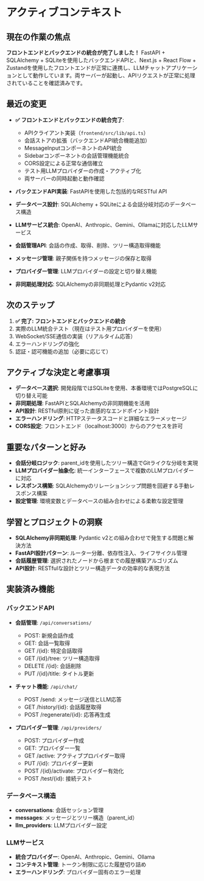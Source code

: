 # アクティブコンテキスト

## 現在の作業の焦点

**フロントエンドとバックエンドの統合が完了しました！** FastAPI + SQLAlchemy + SQLiteを使用したバックエンドAPIと、Next.js + React Flow + Zustandを使用したフロントエンドが正常に連携し、LLMチャットアプリケーションとして動作しています。両サーバーが起動し、APIリクエストが正常に処理されていることを確認済みです。

## 最近の変更

*   **✅ フロントエンドとバックエンドの統合完了**:
    *   APIクライアント実装（`frontend/src/lib/api.ts`）
    *   会話ストアの拡張（バックエンドAPI統合機能追加）
    *   MessageInputコンポーネントのAPI統合
    *   Sidebarコンポーネントの会話管理機能統合
    *   CORS設定による正常な通信確立
    *   テスト用LLMプロバイダーの作成・アクティブ化
    *   両サーバーの同時起動と動作確認

*   **バックエンドAPI実装**: FastAPIを使用した包括的なRESTful API
*   **データベース設計**: SQLAlchemy + SQLiteによる会話分岐対応のデータベース構造
*   **LLMサービス統合**: OpenAI、Anthropic、Gemini、Ollamaに対応したLLMサービス
*   **会話管理API**: 会話の作成、取得、削除、ツリー構造取得機能
*   **メッセージ管理**: 親子関係を持つメッセージの保存と取得
*   **プロバイダー管理**: LLMプロバイダーの設定と切り替え機能
*   **非同期処理対応**: SQLAlchemyの非同期処理とPydantic v2対応

## 次のステップ

1.  **✅ 完了: フロントエンドとバックエンドの統合**
2.  実際のLLM統合テスト（現在はテスト用プロバイダーを使用）
3.  WebSocket/SSE通信の実装（リアルタイム応答）
4.  エラーハンドリングの強化
5.  認証・認可機能の追加（必要に応じて）

## アクティブな決定と考慮事項

*   **データベース選択**: 開発段階ではSQLiteを使用、本番環境ではPostgreSQLに切り替え可能
*   **非同期処理**: FastAPIとSQLAlchemyの非同期機能を活用
*   **API設計**: RESTful原則に従った直感的なエンドポイント設計
*   **エラーハンドリング**: HTTPステータスコードと詳細なエラーメッセージ
*   **CORS設定**: フロントエンド（localhost:3000）からのアクセスを許可

## 重要なパターンと好み

*   **会話分岐ロジック**: parent_idを使用したツリー構造でGitライクな分岐を実現
*   **LLMプロバイダー抽象化**: 統一インターフェースで複数のLLMプロバイダーに対応
*   **レスポンス構築**: SQLAlchemyのリレーションシップ問題を回避する手動レスポンス構築
*   **設定管理**: 環境変数とデータベースの組み合わせによる柔軟な設定管理

## 学習とプロジェクトの洞察

*   **SQLAlchemy非同期処理**: Pydantic v2との組み合わせで発生する問題と解決方法
*   **FastAPI設計パターン**: ルーター分離、依存性注入、ライフサイクル管理
*   **会話履歴管理**: 選択されたノードから根までの履歴構築アルゴリズム
*   **API設計**: RESTfulな設計とツリー構造データの効率的な表現方法

## 実装済み機能

### バックエンドAPI
*   **会話管理**: `/api/conversations/`
    *   POST: 新規会話作成
    *   GET: 会話一覧取得
    *   GET /{id}: 特定会話取得
    *   GET /{id}/tree: ツリー構造取得
    *   DELETE /{id}: 会話削除
    *   PUT /{id}/title: タイトル更新

*   **チャット機能**: `/api/chat/`
    *   POST /send: メッセージ送信とLLM応答
    *   GET /history/{id}: 会話履歴取得
    *   POST /regenerate/{id}: 応答再生成

*   **プロバイダー管理**: `/api/providers/`
    *   POST: プロバイダー作成
    *   GET: プロバイダー一覧
    *   GET /active: アクティブプロバイダー取得
    *   PUT /{id}: プロバイダー更新
    *   POST /{id}/activate: プロバイダー有効化
    *   POST /test/{id}: 接続テスト

### データベース構造
*   **conversations**: 会話セッション管理
*   **messages**: メッセージとツリー構造（parent_id）
*   **llm_providers**: LLMプロバイダー設定

### LLMサービス
*   **統合プロバイダー**: OpenAI、Anthropic、Gemini、Ollama
*   **コンテキスト管理**: トークン制限に応じた履歴切り詰め
*   **エラーハンドリング**: プロバイダー固有のエラー処理
